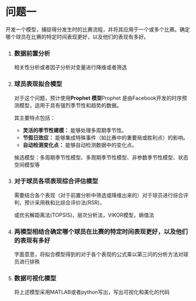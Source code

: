 # 问题一

开发一个模型，捕捉得分发生时的比赛流程，并将其应用于一个或多个比赛。确定哪个球员在比赛的特定时间表现更好，以及他们的表现有多好。

1. ### 数据前置分析

   相关性分析或者因子分析对变量进行降维或者筛选

2. ### 球员表现拟合模型

   对于这个问题，预计使用**Prophet 模型**Prophet 是由Facebook开发的时序预测模型，适用于具有强烈季节性和趋势的数据。

   其主要特点包括：

   - **灵活的季节性建模：** 能够处理多周期季节性。
   - **节假日效应：** 能够集成特殊事件（如比赛中的重要局或胜利点）的影响。
   - **自动检测变化点：** 能够自动检测数据中的变化点。

   候选模型：多周期季节性模型、多周期季节性模型、非参数季节性模型、状态空间模型等

3. ### 对于球员各项表现综合评估模型

   需要结合各个表现（对于前置分析中筛选或降维出来的）对于球员进行综合评判，预计采用秩和比综合评价法(RSR)，

   或优劣解距离法(TOPSIS)，层次分析法，VIKOR模型，熵值法

4. ### 两模型相结合确定哪个球员在比赛的特定时间表现更好，以及他们的表现有多好

   字面意思，将拟合模型得到的对于各个表现的公式乘以第三问的分析方法对球员进行排秩

5. ### 数据可视化模型

   将上述模型采用MATLAB或者python写出，写出可视化和美化的代码